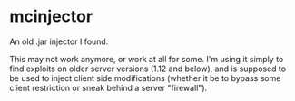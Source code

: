 # mcinjector
An old .jar injector I found.

This may not work anymore, or work at all for some. I'm using it simply to find exploits on older server versions (1.12 and below), and is supposed to be used to inject client side modifications (whether it be to bypass some client restriction or sneak behind a server "firewall").
